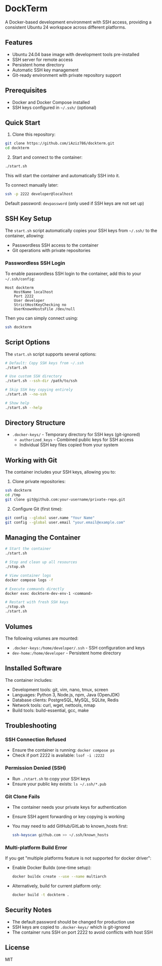 # DockTerm

A Docker-based development environment with SSH access, providing a consistent Ubuntu 24 workspace across different platforms.

## Features

- Ubuntu 24.04 base image with development tools pre-installed
- SSH server for remote access
- Persistent home directory
- Automatic SSH key management
- Git-ready environment with private repository support

## Prerequisites

- Docker and Docker Compose installed
- SSH keys configured in `~/.ssh/` (optional)

## Quick Start

1. Clone this repository:

```bash
git clone https://github.com/iAziz786/dockterm.git
cd dockterm
```

2. Start and connect to the container:

```bash
./start.sh
```

This will start the container and automatically SSH into it.

To connect manually later:

```bash
ssh -p 2222 developer@localhost
```

Default password: `devpassword` (only used if SSH keys are not set up)

## SSH Key Setup

The `start.sh` script automatically copies your SSH keys from `~/.ssh/` to the container, allowing:

- Passwordless SSH access to the container
- Git operations with private repositories

### Passwordless SSH Login

To enable passwordless SSH login to the container, add this to your `~/.ssh/config`:

```
Host dockterm
    HostName localhost
    Port 2222
    User developer
    StrictHostKeyChecking no
    UserKnownHostsFile /dev/null
```

Then you can simply connect using:

```bash
ssh dockterm
```

## Script Options

The `start.sh` script supports several options:

```bash
# Default: Copy SSH keys from ~/.ssh
./start.sh

# Use custom SSH directory
./start.sh --ssh-dir /path/to/ssh

# Skip SSH key copying entirely
./start.sh --no-ssh

# Show help
./start.sh --help
```

## Directory Structure

- `.docker-keys/` - Temporary directory for SSH keys (git-ignored)
  - `authorized_keys` - Combined public keys for SSH access
  - Individual SSH key files copied from your system

## Working with Git

The container includes your SSH keys, allowing you to:

1. Clone private repositories:

```bash
ssh dockterm
cd /tmp
git clone git@github.com:your-username/private-repo.git
```

2. Configure Git (first time):

```bash
git config --global user.name "Your Name"
git config --global user.email "your.email@example.com"
```

## Managing the Container

```bash
# Start the container
./start.sh

# Stop and clean up all resources
./stop.sh

# View container logs
docker compose logs -f

# Execute commands directly
docker exec dockterm-dev-env-1 <command>

# Restart with fresh SSH keys
./stop.sh
./start.sh
```

## Volumes

The following volumes are mounted:

- `.docker-keys:/home/developer/.ssh` - SSH configuration and keys
- `dev-home:/home/developer` - Persistent home directory

## Installed Software

The container includes:

- Development tools: git, vim, nano, tmux, screen
- Languages: Python 3, Node.js, npm, Java (OpenJDK)
- Database clients: PostgreSQL, MySQL, SQLite, Redis
- Network tools: curl, wget, nettools, nmap
- Build tools: build-essential, gcc, make

## Troubleshooting

### SSH Connection Refused

- Ensure the container is running: `docker compose ps`
- Check if port 2222 is available: `lsof -i :2222`

### Permission Denied (SSH)

- Run `./start.sh` to copy your SSH keys
- Ensure your public key exists: `ls ~/.ssh/*.pub`

### Git Clone Fails

- The container needs your private keys for authentication
- Ensure SSH agent forwarding or key copying is working
- You may need to add GitHub/GitLab to known_hosts first:

  ```bash
  ssh-keyscan github.com >> ~/.ssh/known_hosts
  ```

### Multi-platform Build Error

If you get "multiple platforms feature is not supported for docker driver":

- Enable Docker Buildx (one-time setup):

  ```bash
  docker buildx create --use --name multiarch
  ```

- Alternatively, build for current platform only:

  ```bash
  docker build -t dockterm .
  ```

## Security Notes

- The default password should be changed for production use
- SSH keys are copied to `.docker-keys/` which is git-ignored
- The container runs SSH on port 2222 to avoid conflicts with host SSH

## License

MIT

